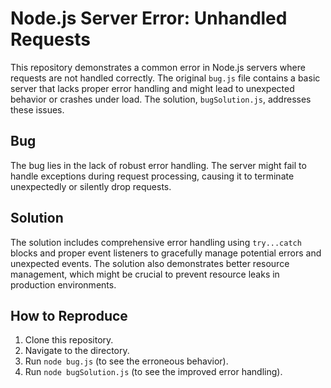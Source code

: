 # Node.js Server Error: Unhandled Requests

This repository demonstrates a common error in Node.js servers where requests are not handled correctly.  The original `bug.js` file contains a basic server that lacks proper error handling and might lead to unexpected behavior or crashes under load. The solution, `bugSolution.js`, addresses these issues.

## Bug

The bug lies in the lack of robust error handling. The server might fail to handle exceptions during request processing, causing it to terminate unexpectedly or silently drop requests. 

## Solution

The solution includes comprehensive error handling using `try...catch` blocks and proper event listeners to gracefully manage potential errors and unexpected events.  The solution also demonstrates better resource management, which might be crucial to prevent resource leaks in production environments.

## How to Reproduce

1. Clone this repository.
2. Navigate to the directory.
3. Run `node bug.js` (to see the erroneous behavior).
4. Run `node bugSolution.js` (to see the improved error handling).
